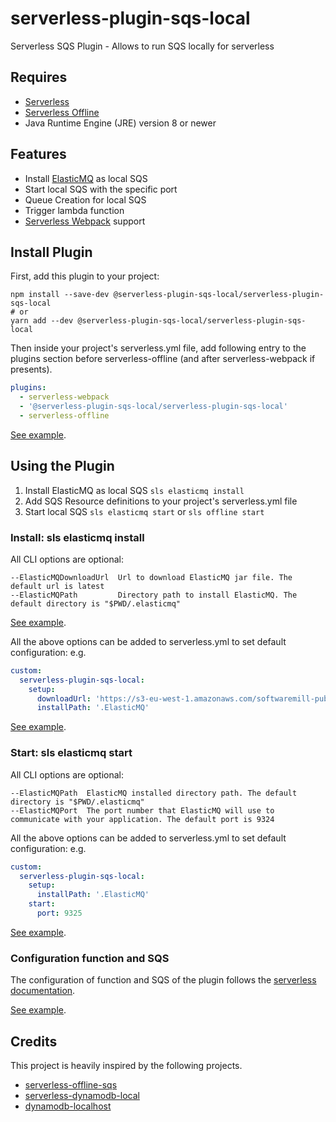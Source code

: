# serverless-plugin-sqs-local

Serverless SQS Plugin - Allows to run SQS locally for serverless

## Requires

- [Serverless](https://serverless.com)
- [Serverless Offline](https://github.com/dherault/serverless-offline)
- Java Runtime Engine (JRE) version 8 or newer

## Features

- Install [ElasticMQ](https://github.com/softwaremill/elasticmq) as local SQS
- Start local SQS with the specific port
- Queue Creation for local SQS
- Trigger lambda function
- [Serverless Webpack](https://github.com/serverless-heaven/serverless-webpack/) support

## Install Plugin

First, add this plugin to your project:

```
npm install --save-dev @serverless-plugin-sqs-local/serverless-plugin-sqs-local
# or
yarn add --dev @serverless-plugin-sqs-local/serverless-plugin-sqs-local
```

Then inside your project's serverless.yml file, add following entry to the plugins section before serverless-offline (and after serverless-webpack if presents).

```yaml
plugins:
  - serverless-webpack
  - '@serverless-plugin-sqs-local/serverless-plugin-sqs-local'
  - serverless-offline
```

[See example](https://github.com/kobanyan/serverless-plugin-sqs-local/tree/master/examples/webpack).

## Using the Plugin

1. Install ElasticMQ as local SQS `sls elasticmq install`
1. Add SQS Resource definitions to your project's serverless.yml file
1. Start local SQS `sls elasticmq start` or `sls offline start`

### Install: sls elasticmq install

All CLI options are optional:

```
--ElasticMQDownloadUrl  Url to download ElasticMQ jar file. The default url is latest
--ElasticMQPath         Directory path to install ElasticMQ. The default directory is "$PWD/.elasticmq"
```

[See example](https://github.com/kobanyan/serverless-plugin-sqs-local/tree/master/examples/options/package.json).

All the above options can be added to serverless.yml to set default configuration: e.g.

```yaml
custom:
  serverless-plugin-sqs-local:
    setup:
      downloadUrl: 'https://s3-eu-west-1.amazonaws.com/softwaremill-public/elasticmq-server-0.13.8.jar'
      installPath: '.ElasticMQ'
```

[See example](https://github.com/kobanyan/serverless-plugin-sqs-local/tree/master/examples/config/serverless.yml).

### Start: sls elasticmq start

All CLI options are optional:

```
--ElasticMQPath  ElasticMQ installed directory path. The default directory is "$PWD/.elasticmq"
--ElasticMQPort  The port number that ElasticMQ will use to communicate with your application. The default port is 9324
```

All the above options can be added to serverless.yml to set default configuration: e.g.

```yaml
custom:
  serverless-plugin-sqs-local:
    setup:
      installPath: '.ElasticMQ'
    start:
      port: 9325
```

[See example](https://github.com/kobanyan/serverless-plugin-sqs-local/tree/master/examples/config/serverless.yml).

### Configuration function and SQS

The configuration of function and SQS of the plugin follows the [serverless documentation](https://serverless.com/framework/docs/providers/aws/events/sqs/).

[See example](https://github.com/kobanyan/serverless-plugin-sqs-local/tree/master/examples/example/serverless.yml).

## Credits

This project is heavily inspired by the following projects.

- [serverless-offline-sqs](https://github.com/CoorpAcademy/serverless-plugins/tree/master/packages/serverless-offline-sqs)
- [serverless-dynamodb-local](https://github.com/99xt/serverless-dynamodb-local)
- [dynamodb-localhost](https://github.com/99xt/dynamodb-localhost)
